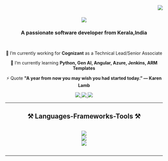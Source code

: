 <img align="right" src="https://visitor-badge.laobi.icu/badge?page_id=salesp07.salesp07" />

<h1 align="center">
    <img src="https://readme-typing-svg.herokuapp.com/?font=Righteous&size=35&center=true&vCenter=true&width=500&height=70&duration=4000&lines=Hi+There!+👋;+I'm+Sanjeev+Jyothikrishnan!;" />
</h1>

<h3 align="center">A passionate software developer from Kerala,India</h3>

<br/>

<div align="center">
 
 🔭 I’m currently working for **Cognizant** as a Technical Lead/Senior Associate
 
 🌱 I’m currently learning **Python, Gen AI, Angular, Azure, Jenkins, ARM Templates**

⚡ Quote **"A year from now you may wish you had started today.” — Karen Lamb**

 </div>
 
<div align="center"> 
  <a href="mailto:sanju.jyothikrishnan@gmail.com">
    <img src="https://img.shields.io/badge/Gmail-333333?style=for-the-badge&logo=gmail&logoColor=red" />
  </a>
  <a href="https://www.linkedin.com/in/sanjeevsjk" target="_blank">
    <img src="https://img.shields.io/badge/LinkedIn-0077B5?style=for-the-badge&logo=linkedin&logoColor=white" target="_blank" />
  </a>
  <a href="https://www.instagram.com/sanjeevsjk" target="_blank">
     <img src="https://img.shields.io/badge/Instagram-E4405F?style=for-the-badge&logo=instagram&logoColor=white" target="_blank" /> <!-- sqlite, safari, google-chrome are other good icon options -->
  </a>
</div>

 <hr/>
 
<h2 align="center">⚒️ Languages-Frameworks-Tools ⚒️</h2>
<br/>
<div align="center">
    <img src="https://skillicons.dev/icons?i=docker,bootstrap,github,jenkins,git,pycharm,visualstudio,vscode" /><br>
    <img src="https://skillicons.dev/icons?i=cs,dotnet,html,css,js,ts,py,mysql,flask" /><br>
    <img src="https://skillicons.dev/icons?i=windows,linux" />
</div>

<br/>
<hr/>
<br/>

